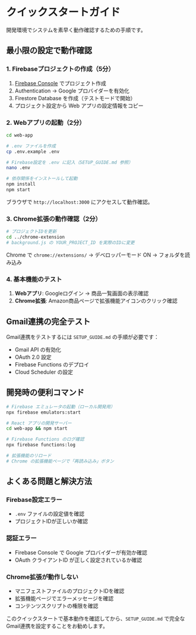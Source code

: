 # クイックスタートガイド

開発環境でシステムを素早く動作確認するための手順です。

## 最小限の設定で動作確認

### 1. Firebaseプロジェクトの作成（5分）

1. [Firebase Console](https://console.firebase.google.com/) でプロジェクト作成
2. Authentication → Google プロバイダーを有効化
3. Firestore Database を作成（テストモードで開始）
4. プロジェクト設定から Web アプリの設定情報をコピー

### 2. Webアプリの起動（2分）

```bash
cd web-app

# .env ファイルを作成
cp .env.example .env

# Firebase設定を .env に記入（SETUP_GUIDE.md 参照）
nano .env

# 依存関係をインストールして起動
npm install
npm start
```

ブラウザで `http://localhost:3000` にアクセスして動作確認。

### 3. Chrome拡張の動作確認（2分）

```bash
# プロジェクトIDを更新
cd ../chrome-extension
# background.js の YOUR_PROJECT_ID を実際のIDに変更
```

Chrome で `chrome://extensions/` → デベロッパーモード ON → フォルダを読み込み

### 4. 基本機能のテスト

1. **Webアプリ**: Googleログイン → 商品一覧画面の表示確認
2. **Chrome拡張**: Amazon商品ページで拡張機能アイコンのクリック確認

## Gmail連携の完全テスト

Gmail連携をテストするには `SETUP_GUIDE.md` の手順が必要です：

- Gmail API の有効化
- OAuth 2.0 設定
- Firebase Functions のデプロイ
- Cloud Scheduler の設定

## 開発時の便利コマンド

```bash
# Firebase エミュレータの起動（ローカル開発用）
npx firebase emulators:start

# React アプリの開発サーバー
cd web-app && npm start

# Firebase Functions のログ確認
npx firebase functions:log

# 拡張機能のリロード
# Chrome の拡張機能ページで「再読み込み」ボタン
```

## よくある問題と解決方法

### Firebase設定エラー
- `.env` ファイルの設定値を確認
- プロジェクトIDが正しいか確認

### 認証エラー
- Firebase Console で Google プロバイダーが有効か確認
- OAuth クライアントID が正しく設定されているか確認

### Chrome拡張が動作しない
- マニフェストファイルのプロジェクトIDを確認
- 拡張機能ページでエラーメッセージを確認
- コンテンツスクリプトの権限を確認

このクイックスタートで基本動作を確認してから、`SETUP_GUIDE.md` で完全なGmail連携を設定することをお勧めします。